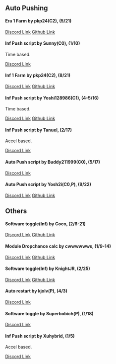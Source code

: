 ## Auto Pushing
#### Era 1 Farm by pkp24(C2), (5/21)
[Discord Link](https://discord.com/channels/488444879836413975/850425171059933272/850801954435497984)
[Github Link](https://github.com/pkp24/TPT2/blob/main/Auto_90_Eras/README.md)

#### Inf Push script by Sunny(C0), (1/10)
Time based.

[Discord Link](https://discord.com/channels/488444879836413975/850425171059933272/861906830670168074)

#### Inf 1 Farm by pkp24(C2), (8/21)
[Discord Link](https://discord.com/channels/488444879836413975/850425171059933272/871133616053321729)
[Github Link](https://github.com/pkp24/TPT2/tree/main/Auto_90_Infs)

#### Inf Push script by Yoshi128986(C1), (4-5/16)
Time based.

[Discord Link](https://discord.com/channels/488444879836413975/850425171059933272/871475553285316719)
[Github Link](https://github.com/Yoshi128986/Inf-pushing-scripts)

#### Inf Push script by Tanuel, (2/17)
Accel based.

[Discord Link](https://discord.com/channels/488444879836413975/850425171059933272/916326734528405524)

#### Auto Push script by Buddy211999(C0), (5/17)
[Discord Link](https://discord.com/channels/488444879836413975/850425171059933272/948694118115184660)

#### Auto Push script by Yosh2i(C0,P), (9/22)
[Discord Link](https://discord.com/channels/488444879836413975/850425171059933272/959659564758888508)
[Github Link](https://github.com/Yosh2i/AFK-Perfect-Tower-II/blob/main/README.md)

## Others
#### Software toggle(Inf) by Coco, (2/6-21)
[Discord Link](https://discord.com/channels/488444879836413975/850425171059933272/907739067851104317)
[Github Link](https://github.com/Co3co/tpt2_scripts/blob/main/README.md)

#### Module Dropchance calc by cwwwwwws, (1/9-14)
[Discord Link](https://discord.com/channels/488444879836413975/850425171059933272/907840979636207656)
[Github Link](https://github.com/c6ws/tpt2/tree/main/dropchance_calculator)

#### Software toggle(Inf) by KnightJR, (2/25)
[Discord Link](https://discord.com/channels/488444879836413975/850425171059933272/916317805668892722)
[Github Link](https://github.com/KnightJR8413/tpt2_software_scripts/blob/main/README.md)

#### Auto restart by kjolv(P), (4/3)
[Discord Link](https://discord.com/channels/488444879836413975/850425171059933272/956217809283719238)

#### Software toggle by Superbobich(P), (1/18)
[Discord Link](https://discord.com/channels/488444879836413975/850425171059933272/956669989975359509)

#### Inf Push script by Xuhybrid, (1/5)
Accel based.

[Discord Link](https://discord.com/channels/488444879836413975/850425171059933272/965662561901084722)
